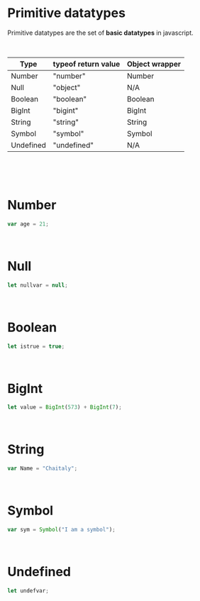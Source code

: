 # Primitive datatypes

Primitive datatypes are the set of **basic datatypes** in javascript.

&nbsp;

| Type      | typeof return value | Object wrapper |
| --------- | ------------------- | -------------- |
| Number    | "number"            | Number         |
| Null      | "object"            | N/A            |
| Boolean   | "boolean"           | Boolean        |
| BigInt    | "bigint"            | BigInt         |
| String    | "string"            | String         |
| Symbol    | "symbol"            | Symbol         |
| Undefined | "undefined"         | N/A            |

&nbsp;

&nbsp;

# Number

```js
var age = 21;
```

&nbsp;

# Null

```js
let nullvar = null;
```

&nbsp;

# Boolean

```js
let istrue = true;
```

&nbsp;

# BigInt

```js
let value = BigInt(573) + BigInt(7);
```

&nbsp;

# String

```js
var Name = "Chaitaly";
```

&nbsp;

# Symbol

```js
var sym = Symbol("I am a symbol");
```

&nbsp;

# Undefined

```js
let undefvar;
```
